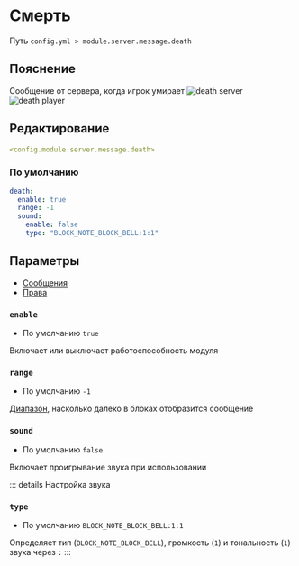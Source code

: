 # Смерть
Путь `config.yml > module.server.message.death`

## Пояснение
Сообщение от сервера, когда игрок умирает
![death server](/deathserver.png)
![death player](/deathplayer.png)

## Редактирование
```yaml
<config.module.server.message.death>
```

### По умолчанию
```yaml
death:
  enable: true
  range: -1
  sound:
    enable: false
    type: "BLOCK_NOTE_BLOCK_BELL:1:1"
```

## Параметры

- [Сообщения](/ru/messages/ru_ru/module/server/message/death/)
- [Права](/ru/permissions/module/server/message/death/)

### `enable`
- По умолчанию `true`

Включает или выключает работоспособность модуля

### `range`
- По умолчанию `-1`

[Диапазон](#виды-диапазонов), насколько далеко в блоках отобразится сообщение

### `sound`
- По умолчанию `false`

Включает проигрывание звука при использовании

::: details Настройка звука
### `type`
- По умолчанию `BLOCK_NOTE_BLOCK_BELL:1:1`

Определяет тип (`BLOCK_NOTE_BLOCK_BELL`), громкость (`1`) и тональность (`1`) звука через `:`
:::

<!--@include: @/ru/parts/range.md-->
